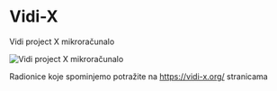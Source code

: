 # Vidi-X
Vidi project X mikroračunalo

![Vidi project X mikroračunalo](https://vidilab.com/media/k2/items/cache/4b88ed982c8560839411b24068b91abb_XL.jpg)

Radionice koje spominjemo potražite na https://vidi-x.org/ stranicama
